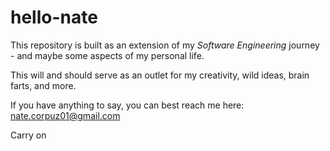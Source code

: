 # hello-nate

This repository is built as an extension of my *Software Engineering* journey - and maybe some aspects of my personal life. 

This will and should serve as an outlet for my creativity, wild ideas, brain farts, and more.

If you have anything to say, you can best reach me here: nate.corpuz01@gmail.com

Carry on
